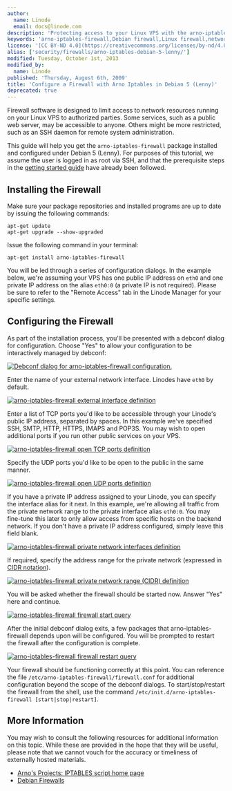 ```yaml
---
author:
  name: Linode
  email: docs@linode.com
description: 'Protecting access to your Linux VPS with the arno-iptables-firewall package.'
keywords: 'arno-iptables-firewall,Debian firewall,Linux firewall,networking'
license: '[CC BY-ND 4.0](https://creativecommons.org/licenses/by-nd/4.0)'
alias: ['security/firewalls/arno-iptables-debian-5-lenny/']
modified: Tuesday, October 1st, 2013
modified_by:
  name: Linode
published: 'Thursday, August 6th, 2009'
title: 'Configure a Firewall with Arno Iptables in Debian 5 (Lenny)'
deprecated: true
---
```


Firewall software is designed to limit access to network resources running on your Linux VPS to authorized parties. Some services, such as a public web server, may be accessible to anyone. Others might be more restricted, such as an SSH daemon for remote system administration.

This guide will help you get the `arno-iptables-firewall` package installed and configured under Debian 5 (Lenny). For purposes of this tutorial, we assume the user is logged in as root via SSH, and that the prerequisite steps in the [getting started guide](/docs/getting-started/) have already been followed.

Installing the Firewall
-----------------------

Make sure your package repositories and installed programs are up to date by issuing the following commands:

    apt-get update
    apt-get upgrade --show-upgraded

Issue the following command in your terminal:

    apt-get install arno-iptables-firewall

You will be led through a series of configuration dialogs. In the example below, we're assuming your VPS has one public IP address on `eth0` and one private IP address on the alias `eth0:0` (a private IP is not required). Please be sure to refer to the "Remote Access" tab in the Linode Manager for your specific settings.

Configuring the Firewall
------------------------

As part of the installation process, you'll be presented with a debconf dialog for configuration. Choose "Yes" to allow your configuration to be interactively managed by debconf:

[![Debconf dialog for arno-iptables-firewall configuration.](/docs/assets/152-arno-01-iptables-debconf-query.png)](/docs/assets/152-arno-01-iptables-debconf-query.png)

Enter the name of your external network interface. Linodes have `eth0` by default.

[![arno-iptables-firewall external interface definition](/docs/assets/153-arno-02-iptables-external-interface.png)](/docs/assets/153-arno-02-iptables-external-interface.png)

Enter a list of TCP ports you'd like to be accessible through your Linode's public IP address, separated by spaces. In this example we've specified SSH, SMTP, HTTP, HTTPS, IMAPS and POP3S. You may wish to open additional ports if you run other public services on your VPS.

[![arno-iptables-firewall open TCP ports definition](/docs/assets/154-arno-03-iptables-open-tcp-ports.png)](/docs/assets/154-arno-03-iptables-open-tcp-ports.png)

Specify the UDP ports you'd like to be open to the public in the same manner.

[![arno-iptables-firewall open UDP ports definition](/docs/assets/155-arno-04-iptables-open-udp-ports.png)](/docs/assets/155-arno-04-iptables-open-udp-ports.png)

If you have a private IP address assigned to your Linode, you can specify the interface alias for it next. In this example, we're allowing all traffic from the private network range to the private interface alias `eth0:0`. You may fine-tune this later to only allow access from specific hosts on the backend network. If you don't have a private IP address configured, simply leave this field blank.

[![arno-iptables-firewall private network interfaces definition](/docs/assets/156-arno-05-iptables-internal-interfaces.png)](/docs/assets/156-arno-05-iptables-internal-interfaces.png)

If required, specify the address range for the private network (expressed in [CIDR notation](http://en.wikipedia.org/wiki/Classless_Inter-Domain_Routing)).

[![arno-iptables-firewall private network range (CIDR) definition](/docs/assets/157-arno-06-iptables-internal-subnets.png)](/docs/assets/157-arno-06-iptables-internal-subnets.png)

You will be asked whether the firewall should be started now. Answer "Yes" here and continue.

[![arno-iptables-firewall firewall start query](/docs/assets/158-arno-07-iptables-start-firewall.png)](/docs/assets/158-arno-07-iptables-start-firewall.png)

After the initial debconf dialog exits, a few packages that arno-iptables-firewall depends upon will be configured. You will be prompted to restart the firewall after the configuration is complete.

[![arno-iptables-firewall firewall restart query](/docs/assets/159-arno-08-iptables-restart-firewall.png)](/docs/assets/159-arno-08-iptables-restart-firewall.png)

Your firewall should be functioning correctly at this point. You can reference the file `/etc/arno-iptables-firewall/firewall.conf` for additional configuration beyond the scope of the debconf dialogs. To start/stop/restart the firewall from the shell, use the command `/etc/init.d/arno-iptables-firewall [start|stop|restart]`.

More Information
----------------

You may wish to consult the following resources for additional information on this topic. While these are provided in the hope that they will be useful, please note that we cannot vouch for the accuracy or timeliness of externally hosted materials.

- [Arno's Projects: IPTABLES script home page](http://rocky.eld.leidenuniv.nl/)
- [Debian Firewalls](http://wiki.debian.org/Firewalls)



